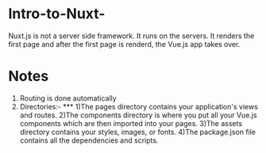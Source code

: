 # Intro-to-Nuxt-

Nuxt.js is not a server side framework. It runs on the servers. It renders the first page and after the first page is renderd, the Vue.js app takes over.

# Notes
1)  Routing is done automatically
2)  Directories:- ***
    1)The pages directory contains your application's views and routes. 
    2)The components directory is where you put all your Vue.js components which are then imported into your pages.
    3)The assets directory contains your styles, images, or fonts.
    4)The package.json file contains all the dependencies and scripts.
